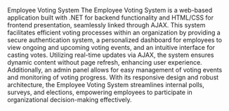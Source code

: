  Employee Voting System
 The Employee Voting System is a web-based application built with .NET for backend functionality and HTML/CSS for frontend presentation, seamlessly linked through AJAX. This system facilitates efficient voting processes within an organization by providing a secure authentication system, a personalized dashboard for employees to view ongoing and upcoming voting events, and an intuitive interface for casting votes. Utilizing real-time updates via AJAX, the system ensures dynamic content without page refresh, enhancing user experience. Additionally, an admin panel allows for easy management of voting events and monitoring of voting progress. With its responsive design and robust architecture, the Employee Voting System streamlines internal polls, surveys, and elections, empowering employees to participate in organizational decision-making effectively.
